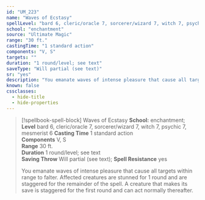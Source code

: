 ```yaml
---
id: "UM_223"
name: "Waves of Ecstasy"
spellLevel: "bard 6, cleric/oracle 7, sorcerer/wizard 7, witch 7, psychic 7, mesmerist 6"
school: "enchantment"
source: "Ultimate Magic"
range: "30 ft."
castingTime: "1 standard action"
components: "V, S"
targets: ""
duration: "1 round/level; see text"
saveType: "Will partial (see text)"
sr: "yes"
description: "You emanate waves of intense pleasure that cause all targets within range to falter. Affected creatures are stunned for 1 round and are staggered for the remainder of the spell. A creature that makes its save is staggered for the first round and can act normally thereafter."
known: false
cssclasses:
  - hide-title
  - hide-properties
---
```


> [!spellbook-spell-block] Waves of Ecstasy
> **School:** enchantment; **Level** bard 6, cleric/oracle 7, sorcerer/wizard 7, witch 7, psychic 7, mesmerist 6
> **Casting Time** 1 standard action  
> **Components** V, S  
> **Range** 30 ft.  
> **Duration** 1 round/level; see text  
> **Saving Throw** Will partial (see text); **Spell Resistance** yes
> 
> You emanate waves of intense pleasure that cause all targets within range to falter. Affected creatures are stunned for 1 round and are staggered for the remainder of the spell. A creature that makes its save is staggered for the first round and can act normally thereafter.